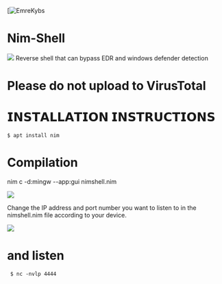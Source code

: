[![EmreKybs](https://img.shields.io/badge/MadeBy-EmreKybs-yellow)
# Nim-Shell
<img src="https://github.com/emrekybs/nim-shell/blob/main/nim.png">
Reverse shell that can bypass EDR and windows defender detection

# Please do not upload to VirusTotal

# 𝗜𝗡𝗦𝗧𝗔𝗟𝗟𝗔𝗧𝗜𝗢𝗡 𝗜𝗡𝗦𝗧𝗥𝗨𝗖𝗧𝗜𝗢𝗡𝗦
    $ apt install nim

# Compilation
nim c -d:mingw --app:gui nimshell.nim


<img src="https://github.com/emrekybs/nim-shell/blob/main/1.png">

Change the IP address and port number you want to listen to in the nimshell.nim file according to your device.

<img src="https://github.com/emrekybs/nim-shell/blob/main/2.png">

# and listen

     $ nc -nvlp 4444
